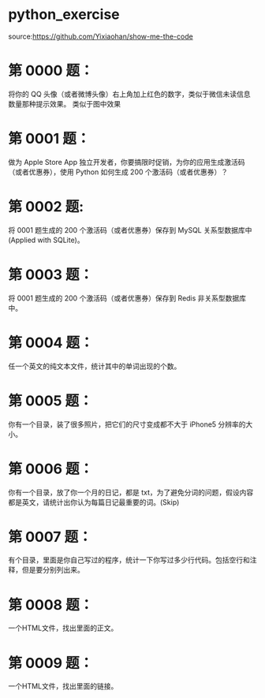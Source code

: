 # python_exercise
source:https://github.com/Yixiaohan/show-me-the-code

# 第 0000 题： 
将你的 QQ 头像（或者微博头像）右上角加上红色的数字，类似于微信未读信息数量那种提示效果。 类似于图中效果

# 第 0001 题： 
做为 Apple Store App 独立开发者，你要搞限时促销，为你的应用生成激活码（或者优惠券），使用 Python 如何生成 200 个激活码（或者优惠券）？

# 第 0002 题: 
将 0001 题生成的 200 个激活码（或者优惠券）保存到 MySQL 关系型数据库中(Applied with SQLite)。 

# 第 0003 题： 
将 0001 题生成的 200 个激活码（或者优惠券）保存到 Redis 非关系型数据库中。

# 第 0004 题： 
任一个英文的纯文本文件，统计其中的单词出现的个数。

# 第 0005 题： 
你有一个目录，装了很多照片，把它们的尺寸变成都不大于 iPhone5 分辨率的大小。

# 第 0006 题： 
你有一个目录，放了你一个月的日记，都是 txt，为了避免分词的问题，假设内容都是英文，请统计出你认为每篇日记最重要的词。(Skip)

# 第 0007 题： 
有个目录，里面是你自己写过的程序，统计一下你写过多少行代码。包括空行和注释，但是要分别列出来。

# 第 0008 题： 
一个HTML文件，找出里面的正文。

# 第 0009 题：
一个HTML文件，找出里面的链接。
